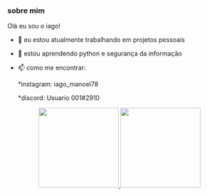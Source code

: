 ### sobre mim

Olá eu sou o iago!

- 🔭 eu estou atualmente trabalhando em projetos pessoais
- 🌱 estou aprendendo python e segurança da informação
- 📫 como me encontrar: 

  *instagram: iago_manoel78

  *discord: Usuario 001#2910

<div align="center">
  <a href="https://github.com/iagoManoel">
  <img height="180em" src="https://github-readme-stats.vercel.app/api?username=iagoManoel&show_icons=true&theme=dracula&include_all_commits=true&count_private=true"/>
  <img height="180em" src="https://github-readme-stats.vercel.app/api/top-langs/?username=iagoManoel&layout=compact&langs_count=7&theme=dracula"/>
</div>


